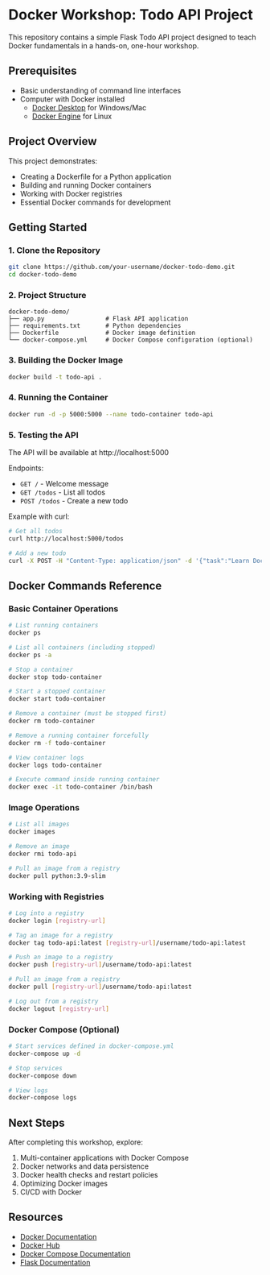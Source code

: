 # Docker Workshop: Todo API Project

This repository contains a simple Flask Todo API project designed to teach Docker fundamentals in a hands-on, one-hour workshop.

## Prerequisites

- Basic understanding of command line interfaces
- Computer with Docker installed
  - [Docker Desktop](https://www.docker.com/products/docker-desktop) for Windows/Mac
  - [Docker Engine](https://docs.docker.com/engine/install/) for Linux

## Project Overview

This project demonstrates:
- Creating a Dockerfile for a Python application
- Building and running Docker containers
- Working with Docker registries
- Essential Docker commands for development

## Getting Started

### 1. Clone the Repository

```bash
git clone https://github.com/your-username/docker-todo-demo.git
cd docker-todo-demo
```

### 2. Project Structure

```
docker-todo-demo/
├── app.py                 # Flask API application
├── requirements.txt       # Python dependencies
├── Dockerfile             # Docker image definition
└── docker-compose.yml     # Docker Compose configuration (optional)
```

### 3. Building the Docker Image

```bash
docker build -t todo-api .
```

### 4. Running the Container

```bash
docker run -d -p 5000:5000 --name todo-container todo-api
```

### 5. Testing the API

The API will be available at http://localhost:5000

Endpoints:
- `GET /` - Welcome message
- `GET /todos` - List all todos
- `POST /todos` - Create a new todo

Example with curl:
```bash
# Get all todos
curl http://localhost:5000/todos

# Add a new todo
curl -X POST -H "Content-Type: application/json" -d '{"task":"Learn Docker"}' http://localhost:5000/todos
```

## Docker Commands Reference

### Basic Container Operations

```bash
# List running containers
docker ps

# List all containers (including stopped)
docker ps -a

# Stop a container
docker stop todo-container

# Start a stopped container
docker start todo-container

# Remove a container (must be stopped first)
docker rm todo-container

# Remove a running container forcefully
docker rm -f todo-container

# View container logs
docker logs todo-container

# Execute command inside running container
docker exec -it todo-container /bin/bash
```

### Image Operations

```bash
# List all images
docker images

# Remove an image
docker rmi todo-api

# Pull an image from a registry
docker pull python:3.9-slim
```

### Working with Registries

```bash
# Log into a registry
docker login [registry-url]

# Tag an image for a registry
docker tag todo-api:latest [registry-url]/username/todo-api:latest

# Push an image to a registry
docker push [registry-url]/username/todo-api:latest

# Pull an image from a registry
docker pull [registry-url]/username/todo-api:latest

# Log out from a registry
docker logout [registry-url]
```

### Docker Compose (Optional)

```bash
# Start services defined in docker-compose.yml
docker-compose up -d

# Stop services
docker-compose down

# View logs
docker-compose logs
```

## Next Steps

After completing this workshop, explore:

1. Multi-container applications with Docker Compose
2. Docker networks and data persistence
3. Docker health checks and restart policies
4. Optimizing Docker images
5. CI/CD with Docker

## Resources

- [Docker Documentation](https://docs.docker.com/)
- [Docker Hub](https://hub.docker.com/)
- [Docker Compose Documentation](https://docs.docker.com/compose/)
- [Flask Documentation](https://flask.palletsprojects.com/)